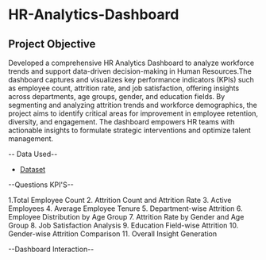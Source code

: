# HR-Analytics-Dashboard

## Project Objective 

Developed a comprehensive HR Analytics Dashboard to analyze workforce trends and support data-driven decision-making in Human Resources.The dashboard captures and visualizes key performance indicators (KPIs) such as employee count, attrition rate, and job satisfaction, offering insights across departments, age groups, gender, and education fields. By segmenting and analyzing attrition trends and workforce demographics, the project aims to identify critical areas for improvement in employee retention, diversity, and engagement. The dashboard empowers HR teams with actionable insights to formulate strategic interventions and optimize talent management.

-- Data Used--

- <a href="https://github.com/sukritideb28/HR-Analytics-Dashboard/commit/e7164b979a17f1b195bec8f63849ac69a0a65423"> Dataset</a>

--Questions KPI'S--

1.Total Employee Count
2. Attrition Count and Attrition Rate
3. Active Employees
4. Average Employee Tenure
5. Department-wise Attrition
6. Employee Distribution by Age Group
7. Attrition Rate by Gender and Age Group
8. Job Satisfaction Analysis
9. Education Field-wise Attrition
10. Gender-wise Attrition Comparison
11. Overall Insight Generation

--Dashboard Interaction--
